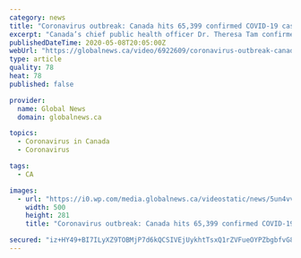 ```yaml
---
category: news
title: "Coronavirus outbreak: Canada hits 65,399 confirmed COVID-19 cases, 4,471 total deaths"
excerpt: "Canada’s chief public health officer Dr. Theresa Tam confirmed 65,399 cases COVID-19 on Friday, the disease caused by the novel coronavirus, and 4,471 deaths. Jump to a Region"
publishedDateTime: 2020-05-08T20:05:00Z
webUrl: "https://globalnews.ca/video/6922609/coronavirus-outbreak-canada-hits-65399-confirmed-covid-19-cases-4471-total-deaths/"
type: article
quality: 78
heat: 78
published: false

provider:
  name: Global News
  domain: globalnews.ca

topics:
  - Coronavirus in Canada
  - Coronavirus

tags:
  - CA

images:
  - url: "https://i0.wp.com/media.globalnews.ca/videostatic/news/5un4vvkgo4-k1ghy4ucei/MinistersTamCovidnumberssite.jpg?w=500&quality=70&strip=all"
    width: 500
    height: 281
    title: "Coronavirus outbreak: Canada hits 65,399 confirmed COVID-19 cases, 4,471 total deaths"

secured: "iz+HY49+BI7ILyXZ9TOBMjP7d6kQCSIVEjUykhtTsxQ1rZVFueOYPZbgbfvG8IcOZl2xux/gq0ogL7Zf8iJ5ejqKr4CJfV0bodvXb/h2UTdCECRPYTLmLL1h3RQwwNxQYtXI2Xvocpd7sz30xFTIuEt1JXQB0s4IAFVxKyHQZ0TMxD2RhPuzr2MkB9kEwiPuXnynWWaN68QE9nFUgfTr/PG+atGubQJbU8WSbX1nCRdFgbuS4J4mDg7ROqf8DhmqPQerHsNUoxm9I07tfkYH+oAnOW2Q78nertdiwrfWPrVVVP2YxxhkXmHHh++Vzkxs;pxxMXGO4v0ZEpEtfX+TZyA=="
---
```


